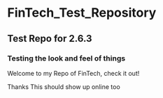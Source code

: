 # FinTech_Test_Repository
## Test Repo for 2.6.3
### Testing the look and feel of things

Welcome to my Repo of FinTech, check it out!

Thanks 
This should show up online too 